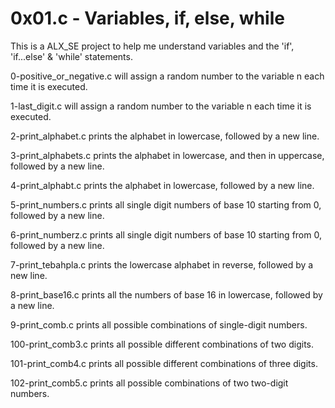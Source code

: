 # 0x01.c - Variables, if, else, while

This is a ALX_SE project to help me understand variables and the 'if', 'if...else' & 'while' statements.

0-positive_or_negative.c will assign a random number to the variable n each time it is executed.

1-last_digit.c will assign a random number to the variable n each time it is executed.

2-print_alphabet.c prints the alphabet in lowercase, followed by a new line.

3-print_alphabets.c prints the alphabet in lowercase, and then in uppercase, followed by a new line.

4-print_alphabt.c prints the alphabet in lowercase, followed by a new line.

5-print_numbers.c prints all single digit numbers of base 10 starting from 0, followed by a new line.

6-print_numberz.c prints all single digit numbers of base 10 starting from 0, followed by a new line.

7-print_tebahpla.c prints the lowercase alphabet in reverse, followed by a new line.

8-print_base16.c prints all the numbers of base 16 in lowercase, followed by a new line.

9-print_comb.c prints all possible combinations of single-digit numbers.

100-print_comb3.c prints all possible different combinations of two digits.

101-print_comb4.c prints all possible different combinations of three digits.

102-print_comb5.c prints all possible combinations of two two-digit numbers.

